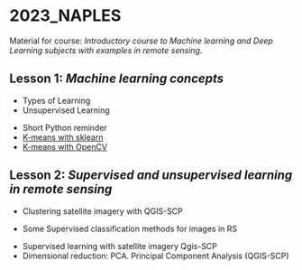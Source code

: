 # 2023_NAPLES
Material for course: _Introductory course to Machine learning and Deep Learning subjects with examples in remote sensing._

## Lesson 1: _Machine learning concepts_
  + Types of Learning 
  + Unsupervised Learning

  * Short Python reminder
  * [K-means with sklearn](https://github.com/sgcortes/2023_NAPLES/blob/0e640e032071648da8952586aab398b6ebcd29d2/Lect1_1_ML%26DL_K_MEANS_sklearn.ipynb)
  * [K-means with OpenCV](https://github.com/sgcortes/2023_NAPLES/blob/3d5bbc6f1fd5c7db26e6f33d0898bb670068bd30/Lect1_2_ML%26DL_K_MEANS_opecv%20(1).ipynb)

## Lesson 2: _Supervised and unsupervised learning in remote sensing_
  * Clustering satellite imagery with QGIS-SCP

  + Some Supervised classification methods for images in RS

  * Supervised learning with satellite imagery Qgis-SCP
  * Dimensional reduction: PCA. Principal Component Analysis (QGIS-SCP)


  
